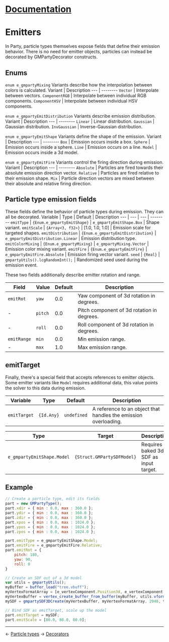 ﻿# [Documentation](docs/documentation.md)
# Emitters
In Party, particle types themselves expose fields that define their emission behavior. There is no need for emitter objects, particles can instead be decorated by GMPartyDecorator constructs.

## Enums
`enum e_gmpartyMixing`
Variants describe how the interpolation between colors is calculated.
Variant | Description
--- | --------
`Vector` | Interpolate between vectors.
`ComponentRGB` | Interpolate between individual RGB components.
`ComponentHSV` | Interpolate between individual HSV components.

`enum e_gmpartyEmitDistribution`
Variants describe emission distribution.
Variant | Description
--- | --------
`Linear` | Linear distribution.
`Gaussian` | Gaussian distribution.
`InvGaussian` | Inverse-Gaussian distribution.

`enum e_gmpartyEmitShape`
Variants define the shape of the emission.
Variant | Description
--- | --------
`Box` | Emission occurs inside a box.
`Sphere` | Emission occurs inside a sphere.
`Line` | Emission occurs on a line.
`Model` | Emission occurs inside a 3d model.

`enum e_gmpartyEmitFire`
Variants control the firing direction during emission.
Variant | Description
--- | --------
`Absolute` | Particles are fired towards their absolute emission direction vector.
`Relative` | Particles are fired relative to their emission shape.
`Mix` | Particle direction vectors are mixed between their absolute and relative firing direction.

## Particle type emission fields
These fields define the behavior of particle types during emission. They can all be decorated.
Variable | Type | Default | Description
--- | --- | --- | --------
`emitType` | `{Enum.e_gmpartyEmitShape}` | `e_gmpartyEmitShape.Box` | Shape variant.
`emitScale` | `{Array<3, f32>}` | [1.0, 1.0, 1.0] | Emission scale for targeted shapes.
`emitDistribution` | `{Enum.e_gmpartyEmitDistribution}` | `e_gmpartyEmitDistribution.Linear` | Emission distribution type.
`emitColorMixing` | `{Enum.e_gmpartyMixing}` | `e_gmpartyMixing.Vector` | Emission color mixing variant.
`emitFire` | `{Enum.e_gmpartyEmitFire}` | `e_gmpartyEmitFire.Absolute` | Emission firing vector variant.
`seed` | `{Real}` | `gmpartyUtils().lcgRandomInt();` | Randomized seed used during the emission event.

These two fields additionally describe emitter rotation and range.

Field | Value | Default | Description
--- | --- | --- | --------
`emitRot` | `yaw` | 0.0 | Yaw component of 3d rotation in degrees.
- | `pitch` | 0.0 | Pitch component of 3d rotation in degrees.
- | `roll` | 0.0 | Roll component of 3d rotation in degrees.
`emitRange` | `min` | 0.0 | Min emission range.
- | `max` | 1.0 | Max emission range.

## emitTarget

Finally, there's a special field that accepts references to emitter objects. Some emitter variants like `Model` requires additional data, this value points the solver to this data during emission.

Variable | Type | Default | Description
--- | --- | --- | --------
`emitTarget` | `{Id.Any}` | `undefined` | A reference to an object that handles the emission overloading.

Type | Target | Description
--- | --- | ------
`e_gmpartyEmitShape.Model` | `{Struct.GMPartySDFModel}` | Requires a baked 3d SDF as input target.

## Example
```js
// Create a particle type, edit its fields
part = new GMPartyType();
part.xdir = { min : 0.0, max : 360.0 };
part.ydir = { min : 0.0, max : 360.0 };
part.zdir = { min : 0.0, max : 360.0 };
part.xpos = { min : 0.0, max : 1024.0 };
part.ypos = { min : 0.0, max : 1024.0 };
part.zpos = { min : 0.0, max : 1024.0 };

part.emitType = e_gmpartyEmitShape.Model;
part.emitFire = e_gmpartyEmitFire.Relative;
part.emitRot = {
	pitch: 180,
	yaw: 90,
	roll: 0
}

// Create an SDF out of a 3d model
var utils = gmpartyUtils();
myBuffer = buffer_load("tree.vbuff");
myVertexFormatArray = [e_vertexComponent.Position3d, e_vertexComponent.Normal, e_vertexComponent.Color];
myVertexBuffer = vertex_create_buffer_from_buffer(myBuffer, utils.vformatCache(myVertexFormatArray) );
mySDF = gmpartySDF3DCreate(myVertexBuffer, myVertexFormatArray, 2048, true, true);

// Bind SDF as emitTarget, scale up the model
part.emitTarget = mySDF;
part.emitScale = [80.0, 80.0, 80.0];
```
---
<- [Particle types](docs/dev/types.md)
-> [Decorators](docs/dev/decorators.md)

